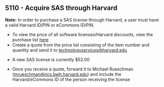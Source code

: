 ## 5110 - Acquire SAS through Harvard ##

 **Note:** In order to purchase a SAS license through Harvard, a user must have a valid Harvard ID/PIN or eCommons ID/PIN.

 - To view the price of all software licenses/Harvard discounts, view the purchase list [here](http://huit.harvard.edu/tps_pricelist)
 - Create a quote from the price list consisting of the item number and quantity and send it to <technologyservices@harvard.edu>
  * A new SAS license is currently $52.00
 - Once you receive a quote, forward it to Michael Rueschman (mrueschman@rics.bwh.harvard.edu) and include the Harvard/eCommons ID of the person receiving the license
